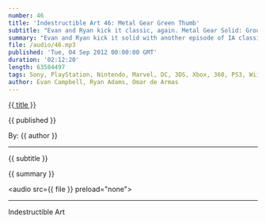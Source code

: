 ```yaml
---
number: 46
title: 'Indestructible Art 46: Metal Gear Green Thumb'
subtitle: "Evan and Ryan kick it classic, again. Metal Gear Solid: Ground Zeros! Scott Snyder rumored on new Superman book, Man of Steel. Joss Whedon to do a TV show on Marvel's Shield. Omar's bonus round: pick of the week, thoughts on Polygons documentary, and PAX."
summary: "Evan and Ryan kick it solid with another episode of IA classic. Metal Gear Solid: Ground Zeros is announced at Konami's 25 years of Metal Gear press event, Scott Snyder is rumored to start working on a new Superman book called Man of Steel, and Joss Whedon prepares to grace the tiny screen with a television show based on Marvel's Shield operatives. Stick around for Omar's bonus round which includes a pick of the week, some thoughts on Polygons new documentary, and PAX."
file: /audio/46.mp3
published: 'Tue, 04 Sep 2012 00:00:00 GMT'
duration: '02:12:20'
length: 63584497
tags: Sony, PlayStation, Nintendo, Marvel, DC, 3DS, Xbox, 360, PS3, Wii, PSN, XBLA, Video Games, Comics, Games, Indestructible Art, Metal Gear Solid, Joss Whedon, Scott Snyder, Superman, PAX, Polygon, Toybox, SHIELD
author: Evan Campbell, Ryan Adams, Omar de Armas
---
```


<a href="../episodes/{{ number }}.html" class='postTitleLink'><p class='postTitle'>{{ title }}</p></a>
<p class='postPublished'>{{ published }}</p>
<p class='postAuthor'>By: {{ author }}</p>
<hr>
{{ subtitle }}  
  
{{ summary }}  

<audio src={{ file }} preload="none"></audio>

- - -
Indestructible Art